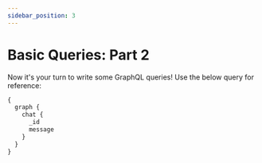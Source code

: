 ```yaml
---
sidebar_position: 3
---
```


# Basic Queries: Part 2

Now it's your turn to write some GraphQL queries! Use the below query for reference:

```graphql
{
  graph {
    chat {
      _id
      message
    }
  }
}
```
